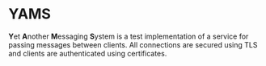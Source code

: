 # YAMS

**Y**et **A**nother **M**essaging **S**ystem is a test implementation of a service for passing messages between clients.
All connections are secured using TLS and clients are authenticated using certificates.

